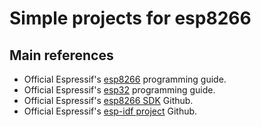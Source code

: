 # Simple projects for esp8266

## Main references

- Official Espressif's [esp8266][esp8266_link] programming guide.
- Official Espressif's [esp32][esp32_link] programming guide.
- Official Espressif's [esp8266 SDK][esp8266_sdk] Github.
- Official Espressif's [esp-idf project][esp_idf] Github.

[esp8266_link]: https://docs.espressif.com/projects/esp8266-rtos-sdk/en/latest/index.html
[esp32_link]: https://docs.espressif.com/projects/esp-idf/en/latest/esp32/index.html
[esp8266_sdk]: https://github.com/espressif/ESP8266_RTOS_SDK
[esp_idf]: https://github.com/espressif/esp-idf